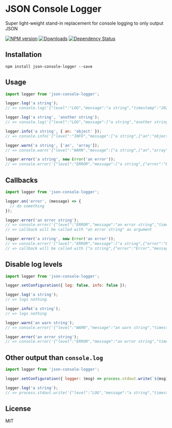 # JSON Console Logger
Super light-weight stand-in replacement for console logging to only output JSON

[![NPM version](https://img.shields.io/npm/v/json-console-logger.svg?style=flat-square)](https://npmjs.org/package/json-console-logger)
[![Downloads](https://img.shields.io/npm/dm/json-console-logger.svg?style=flat-square)](https://npmjs.org/package/json-console-logger)
[![Dependency Status](https://img.shields.io/david/sealninja/json-console-logger?style=flat-square)](https://david-dm.org/sealninja/json-console-logger)

## Installation

```
npm install json-console-logger --save
```

## Usage

```javascript
import logger from 'json-console-logger';

logger.log('a string');
// => console.log('{"level":"LOG","message":"a string","timestamp":"2020-01-01T13:17:05.065Z"}');

logger.log('a string', 'another string');
// => console.log('{"level":"LOG","message":["a string","another string"],"timestamp":"2020-01-01T13:17:05.065Z"}');

logger.info('a string', { an: 'object' });
// => console.info('{"level":"INFO","message":["a string",{"an":"object"}],"timestamp":"2020-01-01T13:17:05.065Z"}');

logger.warn('a string', ['an', 'array']);
// => console.warn('{"level":"WARN","message":["a string",["an","array"]],"timestamp":"2020-01-01T13:17:05.065Z"}');

logger.error('a string', new Error('an error'));
// => console.error('{"level":"ERROR","message":["a string",{"error":"Error","message":"an error","stack":"..."}],"timestamp":"2020-01-01T13:17:05.065Z"}');
```

## Callbacks

```javascript
import logger from 'json-console-logger';

logger.on('error', (message) => {
  // do something
});

logger.error('an error string');
// => console.error('{"level":"ERROR","message":"an error string","timestamp":"2020-01-01T13:17:05.065Z"}');
// => callback will be called with "an error string" as argument

logger.error('a string', new Error('an error'));
// => console.error('{"level":"ERROR","message":["a string",{"error":"Error","message":"an error","stack":"..."}],"timestamp":"2020-01-01T13:17:05.065Z"}');
// => callback will be called with ["a string",{"error":"Error","message":"an error","stack":"..."}] as argument
```

## Disable log levels

```javascript
import logger from 'json-console-logger';

logger.setConfiguration({ log: false, info: false });

logger.log('a string');
// => logs nothing

logger.info('a string');
// => logs nothing

logger.warn('an warn string');
// => console.error('{"level":"WARN","message":"an warn string","timestamp":"2020-01-01T13:17:05.065Z"}');

logger.error('an error string');
// => console.error('{"level":"ERROR","message":"an error string","timestamp":"2020-01-01T13:17:05.065Z"}');
```

## Other output than `console.log`

```javascript
import logger from 'json-console-logger';

logger.setConfiguration({ logger: (msg) => process.stdout.write(`${msg}\n`) });

logger.log('a string');
// => process.stdout.write('{"level":"LOG","message":"a string","timestamp":"2020-01-01T13:17:05.065Z"}\n');
```

[version-image]: https://img.shields.io/npm/v/json-console-logger.svg

[npm-url]: https://npmjs.org/package/json-console-logger


## License

MIT
